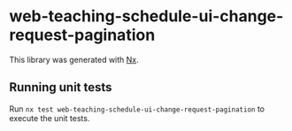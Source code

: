 # web-teaching-schedule-ui-change-request-pagination

This library was generated with [Nx](https://nx.dev).

## Running unit tests

Run `nx test web-teaching-schedule-ui-change-request-pagination` to execute the unit tests.

